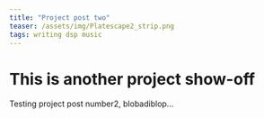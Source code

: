 ```yaml
---
title: "Project post two"
teaser: /assets/img/Platescape2_strip.png
tags: writing dsp music
---
```


# This is another project show-off
Testing project post number2, blobadiblop... 
